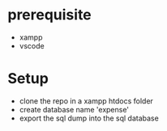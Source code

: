 # prerequisite
* xampp
* vscode

# Setup
* clone the repo in a xampp htdocs folder
* create database name 'expense' 
* export the sql dump into the sql database

